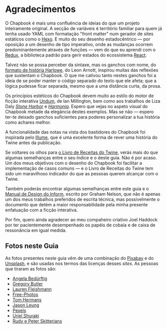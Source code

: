 # Agradecimentos

O Chapbook é mais uma confluência de ideias do que um projeto inteiramente original. A secção de variáveis é território familiar para quem já tenha usado YAML com formatação "front matter" num gerador de sites estáticos como o [Hexo][hexo]. E muito do seu desenho estadocêntrico — por oposição a um desenho de tipo imperativo, onde as mudanças ocorrem predominantemente através de funções — vem do que eu aprendi com o [Redux][redux], a biblioteca padrão para gerir estados do ecossistema [React][react].

Talvez não se possa perceber da sintaxe, mas os ganchos com nome, do [formato de história Harlowe][harlowe], do Leon Arnott, inspirou muitas das reflexões que sustentam o Chapbook. O que me cativou tanto
nestes ganchos foi a ideia de se poder manter o código separado do texto que ele afeta; que a lógica pudesse ficar separada, mesmo que a uma distância curta, da prosa.

Os princípios estéticos do Chapbook devem muito ao estilo do motor de ficção interativa [Undum][undum], de Ian Millington, bem como aos trabalhos de Liza Daly _[Stone Harbor][stone-harbor]_ e _[Harmonia][harmonia]_. Espero que vejas no aspeto visual do Chapbook metade da elegância destes exemplos. Mas se não — espero ter-te deixado ganchos suficientes para poderes personalizar a tua história como achares melhor.

A funcionalidade das notas na vista dos bastidores do Chapbook  foi inspirada pelo [Illume][illume], que é uma excelente forma de rever uma história do Twine antes da publicação.

Se voltares os olhos para [o Livro de Receitas do Twine][cookbook], verás mais do que algumas semelhanças entre o seu índice e o deste guia. Não é por acaso. Um dos meus objetivos com o desenho do Chapbook foi facilitar a implementação de casos comuns — e o Livro de Receitas do Twine tem sido um maravilhoso indicador do que as pessoas querem alcançar com o Twine.

Também poderás encontrar algumas semelhanças entre este guia e o [Manual de Design do Inform][dm6], escrito por Graham Nelson, que não é apenas um dos meus trabalhos preferidos de escrita técnica, mas possivelmente o documento que detém a maior responsabilidade pela minha presente enfatuação com a ficção interativa.

Por fim, quero ainda agradecer ao meu compaheiro criativo Joel Haddock por ter pacientemente desempenhado os papéis de cobaia e de caixa de ressonância em igual medida.

## Fotos neste Guia

As fotos presentes neste guia vêm de uma combinação do [Pixabay][pixabay] e do [Unsplash][unsplash], e são usadas nos termos das licenças desses _sites_. As pessoas que tiraram as fotos são:

-	[Angela Bedürftig](https://pixabay.com/en/chess-game-board-chess-game-1403622/)
-	[Gregory Butler](https://pixabay.com/en/battleship-engine-room-historic-war-389274/)
-	[Lauren Fleishmann](https://unsplash.com/photos/R2aodqJn3b8)
-	[Free-Photos](https://pixabay.com/en/letters-numbers-blocks-alphabet-691842/)
-	[Tom Hermans](https://unsplash.com/photos/9BoqXzEeQqM)
-	[Jason Leung](https://unsplash.com/photos/pLwh3AI1zKE)
-	[Pexels](https://pixabay.com/zh/森林-自然-户外-路径-树-伍兹-1868028/)
-	[Uriel Shuraki](https://pixabay.com/en/chain-chains-iron-hard-metal-link-109302/)
-	[Rudy e Peter Skitterians](https://pixabay.com/en/mic-microphone-sound-check-sing-1132528/)

[hexo]: https://hexo.io/docs/front-matter.html
[redux]: https://redux.js.org
[react]: https://reactjs.org
[harlowe]: https://twine2.neocities.org
[undum]: http://idmillington.github.io/undum/
[stone-harbor]: https://stoneharborgame.com
[harmonia]: https://lizadaly.com/pages/harmonia/
[cookbook]: https://twinery.org/cookbook/
[illume]: http://www.maximumverbosity.net/twine/Illume/
[dm6]: https://inform-fiction.org/manual/
[pixabay]: https://pixabay.com
[unsplash]: https://unplash.com
